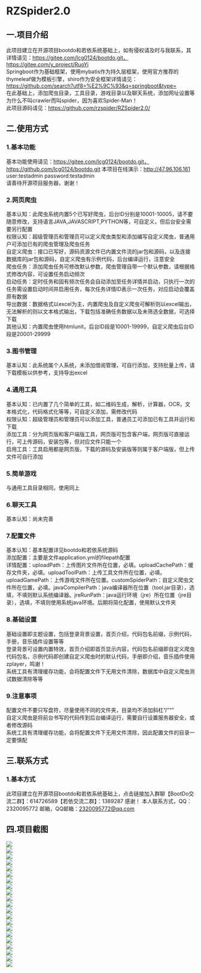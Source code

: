 # RZSpider2.0
## 一.项目介绍
此项目建立在开源项目bootdo和若依系统基础上，如有侵权请及时与我联系，其详情请见：https://gitee.com/lcg0124/bootdo.git，https://gitee.com/y_project/RuoYi  
Springboot作为基础框架，使用mybatis作为持久层框架，使用官方推荐的thymeleaf做为模板引擎，shiro作为安全框架详情请见：https://github.com/search?utf8=%E2%9C%93&q=springboot&type=  
在此基础上，添加爬虫目录，工具目录，游戏目录以及聊天系统，添加网址设置等  
为什么不叫crawler而叫spider，因为喜欢Spider-Man！  
此项目源码请见：https://github.com/rzspider/RZSpider2.0/  
## 二.使用方式
### 1.基本功能
基本功能使用请见：https://gitee.com/lcg0124/bootdo.git，https://github.com/lcg0124/bootdo.git 
本项目在线演示：http://47.96.106.161  user:testadmin  password:testadmin  
请善待开源项目服务器，谢谢！
### 2.网页爬虫
基本认知：此爬虫系统内置5个已写好爬虫，后台ID分别是10001-10005，请不要随意修改，支持语言JAVA,JAVASCRIPT,PYTHON等，可自定义，但后台安全需要另行配置  
权限认知：超级管理员和管理员可以定义爬虫类型和添加编写自定义爬虫，普通用户可添加已有的爬虫管理及爬虫任务  
自定义爬虫：接口已写好，源码资源文件已内置文件流的jar包和源码，以及连接数据库的jar包和源码，自定义爬虫有示例代码，后台编译运行，注意安全  
爬虫任务：添加爬虫任务可修改默认参数，爬虫管理自带一个默认参数，请根据格式修改内容，可设置任务启动频次  
启动任务：定时任务和固有频次任务会自动添加至任务详情并启动，只执行一次的任务需设置启动时间并启用任务，每次任务详情ID表示一次任务，对应启动会覆盖原有数据  
导出数据：数据格式以excel为主，内置爬虫及自定义爬虫可解析则以excel输出，无法解析的则以文本格式输出，下载包括准确任务数据以及未筛选全数据，可选择下载  
其他认知：内置爬虫使用htmlunit，后台ID段是10001-19999，自定义爬虫后台ID段是20001-29999  
### 3.图书管理
基本认知：此系统属个人系统，未添加借阅管理，可自行添加，支持批量上传，请下载模板以供参考，支持导出excel
### 4.通用工具
基本认知：已内置了几个简单的工具，如二维码生成，解析，计算器，OCR，文本格式化，代码格式化等等，可自定义添加，需修改代码  
权限认知：超级管理员和管理员可以添加工具，普通员工可添加已有工具并运行和下载  
添加工具：分为网页版和客户端版工具，网页版可包含客户端，网页版可直接运行，可上传源码，安装包等，但对应文件只能一个  
启用工具：工具启用都是网页版，下载的源码及安装版等则属于客户端版，但上传文件可自行添加  
### 5.简单游戏
与通用工具目录相同，使用同上
### 6.聊天工具
基本认知：尚未完善
### 7.配置文件
基本认知：基本配置详见bootdo和若依系统源码  
添加配置：主要是文件application.yml的filepath配置  
详情配置：uploadPath：上传图片文件所在位置，必填。uploadCachePath：缓存文件夹，必填。uploadToolPath：上传工具文件所在位置，必填。 uploadGamePath：上传游戏文件所在位置。customSpiderPath：自定义爬虫文件所在位置，必填。javaCompilerPath：java编译器所在位置（tool.jar目录），选填，不填则默认系统编译器。jreRunPath：java运行环境（jre）所在位置（jre目录），选填，不填则使用系统java环境。后期将简化配置，使用默认文件夹  
### 8.基础设置
基础设置即主题设置，包括登录背景设置，首页介绍，代码包名前缀，示例代码，手册，音乐插件设置等等  
登录背景可设置内置特效，首页介绍即首页显示内容，代码包名前缀即自定义爬虫代码包名，示例代码即创建自定义爬虫时的默认代码，手册即介绍，音乐插件使用zplayer，鸣谢！  
系统工具有清理缓存功能，会将配置文件下无用文件清除，数据库中自定义爬虫测试数据清除等等  
### 9.注意事项
配置文件不要只写盘符，尽量使用不同的文件夹，目录均不添加斜杠“/”“”  
自定义爬虫是将前台书写的代码传到后台编译运行，需要自行设置服务器安全，或者修改源码  
系统工具有清理缓存功能，会将配置文件下无用文件清除，因此配置文件的目录一定要慎配  
## 三.联系方式
### 1.基本方式
此项目建立在开源项目bootdo和若依系统基础上，点击链接加入群聊【BootDo交流二群】：614726589【若依交流二群】：1389287 感谢！
本人联系方式，QQ：2320095772
邮箱，QQ邮箱：2320095772@qq.com
## 四.项目截图
![](https://github.com/ricozhou/RZSpider2.0/raw/master/RZSpider2.0/image/20180809120334.png)  
![](https://github.com/ricozhou/RZSpider2.0/raw/master/RZSpider2.0/image/20180809120414.png)  
![](https://github.com/ricozhou/RZSpider2.0/raw/master/RZSpider2.0/image/20180809120451.png)  
![](https://github.com/ricozhou/RZSpider2.0/raw/master/RZSpider2.0/image/20180809120507.png)  
![](https://github.com/ricozhou/RZSpider2.0/raw/master/RZSpider2.0/image/20180809120601.png)  
![](https://github.com/ricozhou/RZSpider2.0/raw/master/RZSpider2.0/image/20180809120611.png)  
![](https://github.com/ricozhou/RZSpider2.0/raw/master/RZSpider2.0/image/20180809120629.png)  
![](https://github.com/ricozhou/RZSpider2.0/raw/master/RZSpider2.0/image/20180809120638.png)  
![](https://github.com/ricozhou/RZSpider2.0/raw/master/RZSpider2.0/image/20180809120651.png)  
![](https://github.com/ricozhou/RZSpider2.0/raw/master/RZSpider2.0/image/20180809120707.png)  
![](https://github.com/ricozhou/RZSpider2.0/raw/master/RZSpider2.0/image/20180809120732.png)  
![](https://github.com/ricozhou/RZSpider2.0/raw/master/RZSpider2.0/image/20180809121526.png)  
![](https://github.com/ricozhou/RZSpider2.0/raw/master/RZSpider2.0/image/20180809121547.png)  
![](https://github.com/ricozhou/RZSpider2.0/raw/master/RZSpider2.0/image/20180809121609.png)  
![](https://github.com/ricozhou/RZSpider2.0/raw/master/RZSpider2.0/image/20180809121653.png)  
![](https://github.com/ricozhou/RZSpider2.0/raw/master/RZSpider2.0/image/20180809121735.png)  
![](https://github.com/ricozhou/RZSpider2.0/raw/master/RZSpider2.0/image/20180809121823.png)  
![](https://github.com/ricozhou/RZSpider2.0/raw/master/RZSpider2.0/image/20180809121844.png)  
![](https://github.com/ricozhou/RZSpider2.0/raw/master/RZSpider2.0/image/20180809121956.png)  
![](https://github.com/ricozhou/RZSpider2.0/raw/master/RZSpider2.0/image/20180809122045.png)  
![](https://github.com/ricozhou/RZSpider2.0/raw/master/RZSpider2.0/image/20180809122145.png)  
